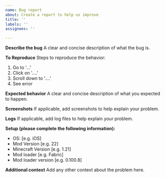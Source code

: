 ```yaml
---
name: Bug report
about: Create a report to help us improve
title: ''
labels: ''
assignees: ''

---
```


**Describe the bug**
A clear and concise description of what the bug is.

**To Reproduce**
Steps to reproduce the behavior:
1. Go to '...'
2. Click on '....'
3. Scroll down to '....'
4. See error

**Expected behavior**
A clear and concise description of what you expected to happen.

**Screenshots**
If applicable, add screenshots to help explain your problem.

**Logs**
If applicable, add log files to help explain your problem.

**Setup (please complete the following information):**
 - OS: [e.g. iOS]
 - Mod Version [e.g. 22]
 - Minecraft Version [e.g. 1.21]
 - Mod loader [e.g. Fabric]
 - Mod loader version [e.g. 0.100.8]

**Additional context**
Add any other context about the problem here.
